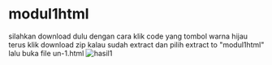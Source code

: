 # modul1html
silahkan download dulu dengan cara klik code yang tombol warna hijau terus klik download zip
kalau sudah extract dan pilih extract to "modul1html" lalu buka file un-1.html
![hasil1](https://user-images.githubusercontent.com/93502005/182588648-a076b7de-92de-4576-86ec-85507c7e4345.png)
